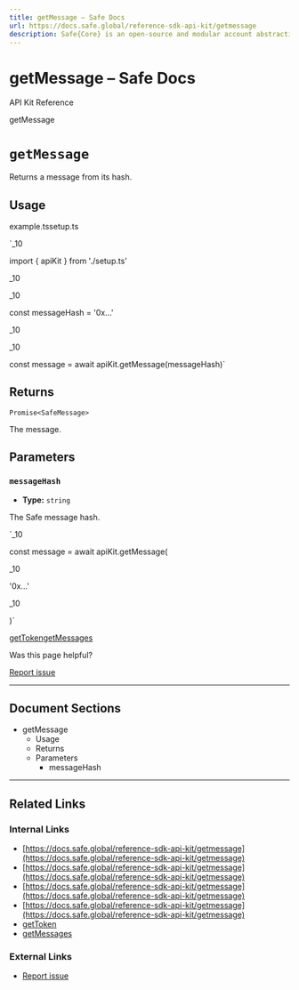 ```yaml
---
title: getMessage – Safe Docs
url: https://docs.safe.global/reference-sdk-api-kit/getmessage
description: Safe{Core} is an open-source and modular account abstraction stack. Learn about its features and how to use it.
---
```


# getMessage – Safe Docs

API Kit Reference

getMessage

# `getMessage`

Returns a message from its hash.

## Usage



example.tssetup.ts

`_10

import { apiKit } from './setup.ts'

_10

_10

const messageHash = '0x...'

_10

_10

const message = await apiKit.getMessage(messageHash)`

## Returns

`Promise<SafeMessage>`

The message.

## Parameters

### `messageHash`

- **Type:** `string`

The Safe message hash.

`_10

const message = await apiKit.getMessage(

_10

'0x...'

_10

)`

[getToken](/reference-sdk-api-kit/gettoken "getToken")[getMessages](/reference-sdk-api-kit/getmessages "getMessages")

Was this page helpful?

[Report issue](https://github.com/safe-global/safe-docs/issues/new?assignees=&labels=nextra-feedback&projects=&template=nextra-feedback.yml&title=%5BFeedback%5D+)

---

## Document Sections

- getMessage
  - Usage
  - Returns
  - Parameters
    - messageHash

---

## Related Links

### Internal Links

- [https://docs.safe.global/reference-sdk-api-kit/getmessage](https://docs.safe.global/reference-sdk-api-kit/getmessage)
- [https://docs.safe.global/reference-sdk-api-kit/getmessage](https://docs.safe.global/reference-sdk-api-kit/getmessage)
- [https://docs.safe.global/reference-sdk-api-kit/getmessage](https://docs.safe.global/reference-sdk-api-kit/getmessage)
- [https://docs.safe.global/reference-sdk-api-kit/getmessage](https://docs.safe.global/reference-sdk-api-kit/getmessage)
- [getToken](https://docs.safe.global/reference-sdk-api-kit/gettoken)
- [getMessages](https://docs.safe.global/reference-sdk-api-kit/getmessages)

### External Links

- [Report issue](https://github.com/safe-global/safe-docs/issues/new?assignees=&labels=nextra-feedback&projects=&template=nextra-feedback.yml&title=%5BFeedback%5D+)
